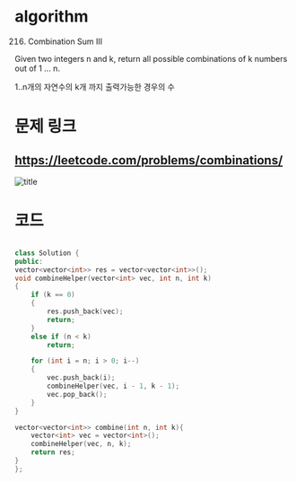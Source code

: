 ﻿# algorithm 
216. Combination Sum III
  
Given two integers n and k, return all possible combinations of k numbers out of 1 ... n.  


1..n개의 자연수의 k개 까지 출력가능한 경우의 수 

# 문제 링크  
## https://leetcode.com/problems/combinations/

![title](https://github.com/jungmin3834/algorithm/blob/master/image/combinations.png)




# 코드 

```cpp

class Solution {
public:
vector<vector<int>> res = vector<vector<int>>();
void combineHelper(vector<int> vec, int n, int k)
{
	if (k == 0)
	{
		res.push_back(vec);
		return;
	}
	else if (n < k)
		return;

	for (int i = n; i > 0; i--)
	{
		vec.push_back(i);
		combineHelper(vec, i - 1, k - 1);
		vec.pop_back();
	}
}

vector<vector<int>> combine(int n, int k){
	vector<int> vec = vector<int>();
	combineHelper(vec, n, k);
	return res;
}
};

```
